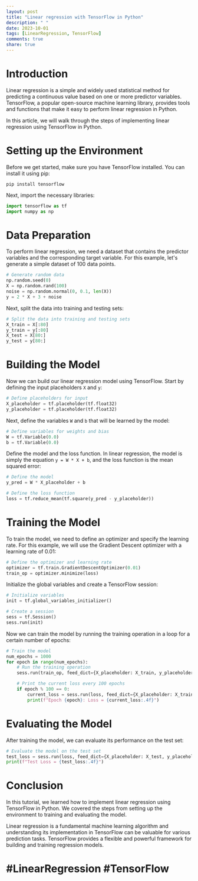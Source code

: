```yaml
---
layout: post
title: "Linear regression with TensorFlow in Python"
description: " "
date: 2023-10-01
tags: [LinearRegression, TensorFlow]
comments: true
share: true
---
```


# Introduction

Linear regression is a simple and widely used statistical method for predicting a continuous value based on one or more predictor variables. TensorFlow, a popular open-source machine learning library, provides tools and functions that make it easy to perform linear regression in Python.

In this article, we will walk through the steps of implementing linear regression using TensorFlow in Python.

# Setting up the Environment

Before we get started, make sure you have TensorFlow installed. You can install it using pip:

```
pip install tensorflow
```

Next, import the necessary libraries:

```python
import tensorflow as tf
import numpy as np
```

# Data Preparation

To perform linear regression, we need a dataset that contains the predictor variables and the corresponding target variable. For this example, let's generate a simple dataset of 100 data points.

```python
# Generate random data
np.random.seed(0)
X = np.random.rand(100)
noise = np.random.normal(0, 0.1, len(X))
y = 2 * X + 3 + noise
```

Next, split the data into training and testing sets:

```python
# Split the data into training and testing sets
X_train = X[:80]
y_train = y[:80]
X_test = X[80:]
y_test = y[80:]
```

# Building the Model

Now we can build our linear regression model using TensorFlow. Start by defining the input placeholders `X` and `y`:

```python
# Define placeholders for input
X_placeholder = tf.placeholder(tf.float32)
y_placeholder = tf.placeholder(tf.float32)
```

Next, define the variables `W` and `b` that will be learned by the model:

```python
# Define variables for weights and bias
W = tf.Variable(0.0)
b = tf.Variable(0.0)
```

Define the model and the loss function. In linear regression, the model is simply the equation `y = W * X + b`, and the loss function is the mean squared error:

```python
# Define the model
y_pred = W * X_placeholder + b

# Define the loss function
loss = tf.reduce_mean(tf.square(y_pred - y_placeholder))
```

# Training the Model

To train the model, we need to define an optimizer and specify the learning rate. For this example, we will use the Gradient Descent optimizer with a learning rate of 0.01:

```python
# Define the optimizer and learning rate
optimizer = tf.train.GradientDescentOptimizer(0.01)
train_op = optimizer.minimize(loss)
```

Initialize the global variables and create a TensorFlow session:

```python
# Initialize variables
init = tf.global_variables_initializer()

# Create a session
sess = tf.Session()
sess.run(init)
```

Now we can train the model by running the training operation in a loop for a certain number of epochs:

```python
# Train the model
num_epochs = 1000
for epoch in range(num_epochs):
    # Run the training operation
    sess.run(train_op, feed_dict={X_placeholder: X_train, y_placeholder: y_train})

    # Print the current loss every 100 epochs
    if epoch % 100 == 0:
        current_loss = sess.run(loss, feed_dict={X_placeholder: X_train, y_placeholder: y_train})
        print(f"Epoch {epoch}: Loss = {current_loss:.4f}")
```

# Evaluating the Model

After training the model, we can evaluate its performance on the test set:

```python
# Evaluate the model on the test set
test_loss = sess.run(loss, feed_dict={X_placeholder: X_test, y_placeholder: y_test})
print(f"Test Loss = {test_loss:.4f}")
```

# Conclusion

In this tutorial, we learned how to implement linear regression using TensorFlow in Python. We covered the steps from setting up the environment to training and evaluating the model.

Linear regression is a fundamental machine learning algorithm and understanding its implementation in TensorFlow can be valuable for various prediction tasks. TensorFlow provides a flexible and powerful framework for building and training regression models.

# #LinearRegression #TensorFlow